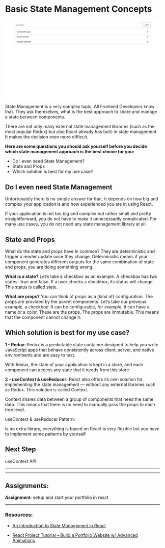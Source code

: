 # Basic State Management Concepts

![enter image description here](./todos.png)

State Management is a very complex topic. All Frontend Developers know that. They ask themselves, what is the best approach to share and manage a state between components.

There are not only many external state management libraries (such as the most popular Redux) but also React already has built-in state management. It makes the decision even more difficult.

**Here are some questions you should ask yourself before you decide which state management approach is the best choice for you:**

- Do I even need State Management?
- State and Props
- Which solution is best for my use case?

## Do I even need State Management

Unfortunately there is no simple answer for that. It depends on how big and complex your application is and how experienced you are in using React.

If your application is not too big and complex but rather small and pretty straightforward, you do not have to make it unnecessarily complicated. For many use cases, you do not need any state management library at all.

## State and Props

What do the state and props have in common? They are deterministic and trigger a render update once they change. Deterministic means if your component generates different outputs for the same combination of state and props, you are doing something wrong.

**What is a state?** Let’s take a checkbox as an example. A checkbox has two states- true and false. If a user checks a checkbox, its status will change. This status is called state.

**What are props?** You can think of props as a (kind of) configuration. The props are provided by the parent components. Let’s take our previous example, a checkbox: It can be configurable, for example, it can have a name or a color. These are the props. The props are immutable. This means that the component cannot change it.

## Which solution is best for my use case?

**1 - Redux:**
Redux is a predictable state container designed to help you write JavaScript apps that behave consistently across client, server, and native environments and are easy to test.

With Redux, the state of your application is kept in a store, and each component can access any state that it needs from this store.

**2 - useContext & useReducer:**
React also offers its own solution for implementing the state management — without any external libraries such as Redux. This solution is called Context.

Context shares data between a group of components that need the same data. This means that there is no need to manually pass the props to each tree level.

useContext & useReducer Pattern:

is no extra library, everything is based on React
is very flexible but you have to implement some patterns by yourself

## Next Step

useContext API

---

---

## Assignments:

**Assignment:** setup and start your portfolio in react

---

### Resources:

- [An Introduction to State Management in React](https://javascript.plainenglish.io/state-management-in-react-48d16d162442)

- [React Project Tutorial – Build a Portfolio Website w/ Advanced Animations](https://www.youtube.com/watch?v=bmpI252DmiI&t=49s)
